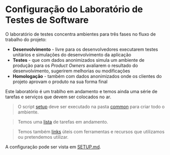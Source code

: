 # Configuração do Laboratório de Testes de Software

O laboratório de testes concentra ambientes para três fases no fluxo de trabalho do projeto:

* **Desenvolvimento** - livre para os desenvolvedores executarem testes unitários e simulações do desenvolvimento da aplicação
* **Testes** - que com dados anonimizados simula um ambiente de produção para os _Product Owners_ avaliarem o resultado do desenvolvimento, sugerirem melhorias ou modificações
* **Homologação** - também com dados anonimizados onde os clientes do projeto aprovam o produto na sua forma final

Este laboratório é um trablho em andamento e temos ainda uma série de tarefas e serviços que devem ser colocados no ar. 

> O script [setup](./common/setup) deve ser executado na pasta [common](./common) para criar todo o ambiente.

> Temos uma [lista](./TODO.md) de tarefas em andamento.

> Temos também [links](./LINKS.md) úteis com ferramentas e recursos que utilizamos ou pretendemos utilizar.

A configuração pode ser vista em [SETUP.md](./SETUP.md).
